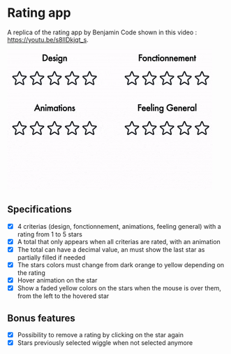 # Rating app

A replica of the rating app by Benjamin Code shown in this video : https://youtu.be/s8lIDkjqt_s.

![rating-app](./rating-app.gif)

## Specifications

- [x] 4 criterias (design, fonctionnement, animations, feeling general) with a rating from 1 to 5 stars
- [x] A total that only appears when all criterias are rated, with an animation
- [x] The total can have a decimal value, an must show the last star as partially filled if needed
- [x] The stars colors must change from dark orange to yellow depending on the rating
- [x] Hover animation on the star
- [x] Show a faded yellow colors on the stars when the mouse is over them, from the left to the hovered star

## Bonus features

- [x] Possibility to remove a rating by clicking on the star again
- [x] Stars previously selected wiggle when not selected anymore
